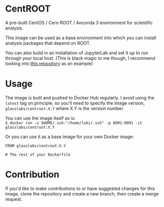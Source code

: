 # CentROOT

A pre-built CentOS / Cern ROOT / Anconda 3 environment for scientific analysis. 

This image can be used as a base environment into which you can install analysis packages that depend on ROOT. 

You can also build in an installation of JupyterLab and set it up to run through your local host. 
(This is black magic to me though, I recommend looking into [this repository](https://github.com/slaclab/slac-jupyterhub) as an example)

# Usage

The image is built and pushed to Docker Hub regularly. I avoid using the `latest` tag on principle, so you'll need to specify the image version,  
`glasslabs/centroot:X.Y` where X.Y is the version number. 

You can use the image itself as is:  
`$ docker run -v $HOME/.ssh:"/home/loki/.ssh" -p 8091:8091 -it glasslabs/centroot:X.Y`

Or you can use it as a base image for your own Docker image:
```
FROM glasslabs/centroot:X.Y

# The rest of your Dockerfile
```

# Contribution 

If you'd like to make contributions to or have suggested changes for this image, clone the repository and create a new branch, then create a merge request.
